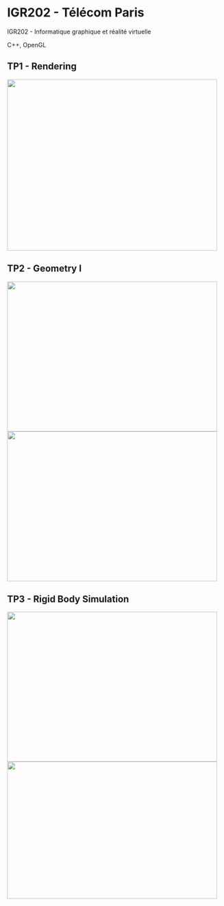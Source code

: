 # IGR202 - Télécom Paris

IGR202 - Informatique graphique et réalité virtuelle

C++, OpenGL

## TP1 - Rendering

<img src="https://user-images.githubusercontent.com/115878785/215296461-0112e5b9-769d-4bbc-aeb3-5cb311c25768.png" width="490" height="400">

## TP2 - Geometry I

<img src="https://user-images.githubusercontent.com/115878785/215296492-834cdccb-aa81-4fe3-8750-f5f472743a35.png" width="490" height="350">
<img src="https://user-images.githubusercontent.com/115878785/215296469-fe2af381-eb80-4faf-a97a-c8e4198eb1c1.png" width="490" height="350">

## TP3 - Rigid Body Simulation

<img src="https://user-images.githubusercontent.com/115878785/215296479-bdbe78c0-9fc2-4180-88aa-0eb4f3ad1fb4.png" width="490" height="350">
<img src="https://user-images.githubusercontent.com/115878785/215296485-04fde60c-26cf-4d61-85cb-044ee633b68e.png" width="490" height="320">


